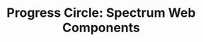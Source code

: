 ---
layout: examples.njk
title: 'Progress Circle: Spectrum Web Components'
displayName: Progress Circle
componentName: progress-circle
componentHeading: sp-progress-circle
tags:
- component-examples
---